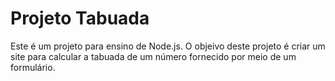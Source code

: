 # Projeto Tabuada

Este é um projeto para ensino de Node.js. O objeivo deste projeto é criar um site para calcular a tabuada de um número fornecido por meio de um formulário.

